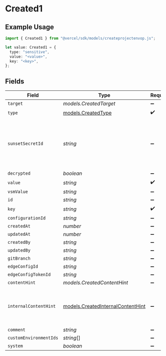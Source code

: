 # Created1

## Example Usage

```typescript
import { Created1 } from "@vercel/sdk/models/createprojectenvop.js";

let value: Created1 = {
  type: "sensitive",
  value: "<value>",
  key: "<key>",
};
```

## Fields

| Field                                                                                    | Type                                                                                     | Required                                                                                 | Description                                                                              |
| ---------------------------------------------------------------------------------------- | ---------------------------------------------------------------------------------------- | ---------------------------------------------------------------------------------------- | ---------------------------------------------------------------------------------------- |
| `target`                                                                                 | *models.CreatedTarget*                                                                   | :heavy_minus_sign:                                                                       | N/A                                                                                      |
| `type`                                                                                   | [models.CreatedType](../models/createdtype.md)                                           | :heavy_check_mark:                                                                       | N/A                                                                                      |
| `sunsetSecretId`                                                                         | *string*                                                                                 | :heavy_minus_sign:                                                                       | This is used to identiy variables that have been migrated from type secret to sensitive. |
| `decrypted`                                                                              | *boolean*                                                                                | :heavy_minus_sign:                                                                       | N/A                                                                                      |
| `value`                                                                                  | *string*                                                                                 | :heavy_check_mark:                                                                       | N/A                                                                                      |
| `vsmValue`                                                                               | *string*                                                                                 | :heavy_minus_sign:                                                                       | N/A                                                                                      |
| `id`                                                                                     | *string*                                                                                 | :heavy_minus_sign:                                                                       | N/A                                                                                      |
| `key`                                                                                    | *string*                                                                                 | :heavy_check_mark:                                                                       | N/A                                                                                      |
| `configurationId`                                                                        | *string*                                                                                 | :heavy_minus_sign:                                                                       | N/A                                                                                      |
| `createdAt`                                                                              | *number*                                                                                 | :heavy_minus_sign:                                                                       | N/A                                                                                      |
| `updatedAt`                                                                              | *number*                                                                                 | :heavy_minus_sign:                                                                       | N/A                                                                                      |
| `createdBy`                                                                              | *string*                                                                                 | :heavy_minus_sign:                                                                       | N/A                                                                                      |
| `updatedBy`                                                                              | *string*                                                                                 | :heavy_minus_sign:                                                                       | N/A                                                                                      |
| `gitBranch`                                                                              | *string*                                                                                 | :heavy_minus_sign:                                                                       | N/A                                                                                      |
| `edgeConfigId`                                                                           | *string*                                                                                 | :heavy_minus_sign:                                                                       | N/A                                                                                      |
| `edgeConfigTokenId`                                                                      | *string*                                                                                 | :heavy_minus_sign:                                                                       | N/A                                                                                      |
| `contentHint`                                                                            | *models.CreatedContentHint*                                                              | :heavy_minus_sign:                                                                       | N/A                                                                                      |
| `internalContentHint`                                                                    | [models.CreatedInternalContentHint](../models/createdinternalcontenthint.md)             | :heavy_minus_sign:                                                                       | Similar to `contentHints`, but should not be exposed to the user.                        |
| `comment`                                                                                | *string*                                                                                 | :heavy_minus_sign:                                                                       | N/A                                                                                      |
| `customEnvironmentIds`                                                                   | *string*[]                                                                               | :heavy_minus_sign:                                                                       | N/A                                                                                      |
| `system`                                                                                 | *boolean*                                                                                | :heavy_minus_sign:                                                                       | N/A                                                                                      |